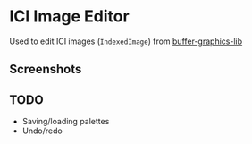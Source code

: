 # ICI Image Editor

Used to edit ICI images (`IndexedImage`) from [buffer-graphics-lib](https://github.com/emmabritton/buffer-graphics-lib)

## Screenshots



## TODO
- Saving/loading palettes
- Undo/redo